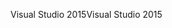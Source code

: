 <span data-ttu-id="34799-101">Visual Studio 2015</span><span class="sxs-lookup"><span data-stu-id="34799-101">Visual Studio 2015</span></span>
